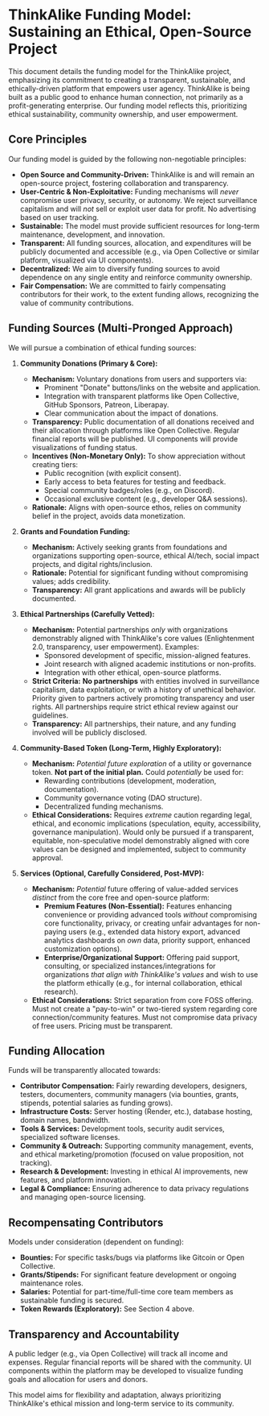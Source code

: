 # ThinkAlike Funding Model: Sustaining an Ethical, Open-Source Project

This document details the funding model for the ThinkAlike project, emphasizing its commitment to creating a transparent, sustainable, and ethically-driven platform that empowers user agency. ThinkAlike is being built as a public good to enhance human connection, not primarily as a profit-generating enterprise. Our funding model reflects this, prioritizing ethical sustainability, community ownership, and user empowerment.

## Core Principles

Our funding model is guided by the following non-negotiable principles:

*   **Open Source and Community-Driven:** ThinkAlike is and will remain an open-source project, fostering collaboration and transparency.
*   **User-Centric & Non-Exploitative:** Funding mechanisms will *never* compromise user privacy, security, or autonomy. We reject surveillance capitalism and will *not* sell or exploit user data for profit. No advertising based on user tracking.
*   **Sustainable:** The model must provide sufficient resources for long-term maintenance, development, and innovation.
*   **Transparent:** All funding sources, allocation, and expenditures will be publicly documented and accessible (e.g., via Open Collective or similar platform, visualized via UI components).
*   **Decentralized:** We aim to diversify funding sources to avoid dependence on any single entity and reinforce community ownership.
*   **Fair Compensation:** We are committed to fairly compensating contributors for their work, to the extent funding allows, recognizing the value of community contributions.

## Funding Sources (Multi-Pronged Approach)

We will pursue a combination of ethical funding sources:

1.  **Community Donations (Primary & Core):**
    *   **Mechanism:** Voluntary donations from users and supporters via:
        *   Prominent "Donate" buttons/links on the website and application.
        *   Integration with transparent platforms like Open Collective, GitHub Sponsors, Patreon, Liberapay.
        *   Clear communication about the impact of donations.
    *   **Transparency:** Public documentation of all donations received and their allocation through platforms like Open Collective. Regular financial reports will be published. UI components will provide visualizations of funding status.
    *   **Incentives (Non-Monetary Only):** To show appreciation without creating tiers:
        *   Public recognition (with explicit consent).
        *   Early access to beta features for testing and feedback.
        *   Special community badges/roles (e.g., on Discord).
        *   Occasional exclusive content (e.g., developer Q&A sessions).
    *   **Rationale:** Aligns with open-source ethos, relies on community belief in the project, avoids data monetization.

2.  **Grants and Foundation Funding:**
    *   **Mechanism:** Actively seeking grants from foundations and organizations supporting open-source, ethical AI/tech, social impact projects, and digital rights/inclusion.
    *   **Rationale:** Potential for significant funding without compromising values; adds credibility.
    *   **Transparency:** All grant applications and awards will be publicly documented.

3.  **Ethical Partnerships (Carefully Vetted):**
    *   **Mechanism:** Potential partnerships *only* with organizations demonstrably aligned with ThinkAlike's core values (Enlightenment 2.0, transparency, user empowerment). Examples:
        *   Sponsored development of specific, mission-aligned features.
        *   Joint research with aligned academic institutions or non-profits.
        *   Integration with other ethical, open-source platforms.
    *   **Strict Criteria:** **No partnerships** with entities involved in surveillance capitalism, data exploitation, or with a history of unethical behavior. Priority given to partners actively promoting transparency and user rights. All partnerships require strict ethical review against our guidelines.
    *   **Transparency:** All partnerships, their nature, and any funding involved will be publicly disclosed.

4.  **Community-Based Token (Long-Term, Highly Exploratory):**
    *   **Mechanism:** *Potential future exploration* of a utility or governance token. **Not part of the initial plan.** Could *potentially* be used for:
        *   Rewarding contributions (development, moderation, documentation).
        *   Community governance voting (DAO structure).
        *   Decentralized funding mechanisms.
    *   **Ethical Considerations:** Requires *extreme* caution regarding legal, ethical, and economic implications (speculation, equity, accessibility, governance manipulation). Would only be pursued if a transparent, equitable, non-speculative model demonstrably aligned with core values can be designed and implemented, subject to community approval.

5.  **Services (Optional, Carefully Considered, Post-MVP):**
    *   **Mechanism:** *Potential* future offering of value-added services *distinct* from the core free and open-source platform:
        *   **Premium Features (Non-Essential):** Features enhancing convenience or providing advanced tools *without* compromising core functionality, privacy, or creating unfair advantages for non-paying users (e.g., extended data history export, advanced analytics dashboards on *own* data, priority support, enhanced customization options).
        *   **Enterprise/Organizational Support:** Offering paid support, consulting, or specialized instances/integrations for organizations *that align with ThinkAlike's values* and wish to use the platform ethically (e.g., for internal collaboration, ethical research).
    *   **Ethical Considerations:** Strict separation from core FOSS offering. Must not create a "pay-to-win" or two-tiered system regarding core connection/community features. Must not compromise data privacy of free users. Pricing must be transparent.

## Funding Allocation

Funds will be transparently allocated towards:

*   **Contributor Compensation:** Fairly rewarding developers, designers, testers, documenters, community managers (via bounties, grants, stipends, potential salaries as funding grows).
*   **Infrastructure Costs:** Server hosting (Render, etc.), database hosting, domain names, bandwidth.
*   **Tools & Services:** Development tools, security audit services, specialized software licenses.
*   **Community & Outreach:** Supporting community management, events, and ethical marketing/promotion (focused on value proposition, not tracking).
*   **Research & Development:** Investing in ethical AI improvements, new features, and platform innovation.
*   **Legal & Compliance:** Ensuring adherence to data privacy regulations and managing open-source licensing.

## Recompensating Contributors

Models under consideration (dependent on funding):

*   **Bounties:** For specific tasks/bugs via platforms like Gitcoin or Open Collective.
*   **Grants/Stipends:** For significant feature development or ongoing maintenance roles.
*   **Salaries:** Potential for part-time/full-time core team members as sustainable funding is secured.
*   **Token Rewards (Exploratory):** See Section 4 above.

## Transparency and Accountability

A public ledger (e.g., via Open Collective) will track all income and expenses. Regular financial reports will be shared with the community. UI components within the platform may be developed to visualize funding goals and allocation for users and donors.

This model aims for flexibility and adaptation, always prioritizing ThinkAlike's ethical mission and long-term service to its community.
